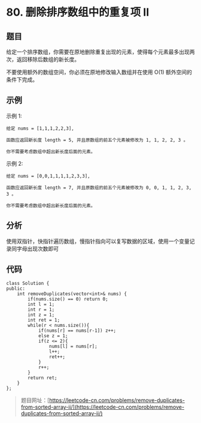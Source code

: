 # 80. 删除排序数组中的重复项 II

## 题目

给定一个排序数组，你需要在原地删除重复出现的元素，使得每个元素最多出现两次，返回移除后数组的新长度。

不要使用额外的数组空间，你必须在原地修改输入数组并在使用 O(1) 额外空间的条件下完成。

## 示例
	
示例 1:

	给定 nums = [1,1,1,2,2,3],
	
	函数应返回新长度 length = 5, 并且原数组的前五个元素被修改为 1, 1, 2, 2, 3 。
	
	你不需要考虑数组中超出新长度后面的元素。

示例 2:

	给定 nums = [0,0,1,1,1,1,2,3,3],
	
	函数应返回新长度 length = 7, 并且原数组的前五个元素被修改为 0, 0, 1, 1, 2, 3, 3 。
	
	你不需要考虑数组中超出新长度后面的元素。

## 分析

使用双指针，快指针遍历数组，慢指针指向可以复写数据的区域，使用一个变量记录同字母出现次数即可

## 代码

	class Solution {
	public:
	    int removeDuplicates(vector<int>& nums) {
	        if(nums.size() == 0) return 0;
	        int l = 1;
	        int r = 1;
	        int z = 1;
	        int ret = 1;
	        while(r < nums.size()){
	            if(nums[r] == nums[r-1]) z++;
	            else z = 1;
	            if(z <= 2){
	                nums[l] = nums[r];
	                l++;
	                ret++;
	            }
	            r++;
	        }
	        return ret;
	    }
	};

> 题目网址：[https://leetcode-cn.com/problems/remove-duplicates-from-sorted-array-ii/](https://leetcode-cn.com/problems/remove-duplicates-from-sorted-array-ii/)
